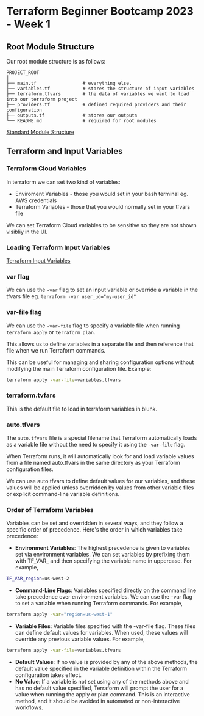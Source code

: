 # Terraform Beginner Bootcamp 2023 - Week  1

## Root Module Structure
Our root module structure is as follows:

```
PROJECT_ROOT
│
├── main.tf                 # everything else.
├── variables.tf            # stores the structure of input variables
├── terraform.tfvars        # the data of variables we want to load into our terraform project
├── providers.tf            # defined required providers and their configuration
├── outputs.tf              # stores our outputs
└── README.md               # required for root modules
```

[Standard Module Structure](https://developer.hashicorp.com/terraform/language/modules/develop/structure)

## Terraform and Input Variables

### Terraform Cloud Variables

In terraform we can set two kind of variables:
- Enviroment Variables - those you would set in your bash terminal eg. AWS credentials
- Terraform Variables - those that you would normally set in your tfvars file

We can set Terraform Cloud variables to be sensitive so they are not shown visibliy in the UI.

### Loading Terraform Input Variables

[Terraform Input Variables](https://developer.hashicorp.com/terraform/language/values/variables)

### var flag
We can use the `-var` flag to set an input variable or override a variable in the tfvars file eg. `terraform -var user_ud="my-user_id"`

### var-file flag

We can use the `-var-file` flag to specify a variable file when running `terraform apply` or `terraform plan`. 

This allows us to define variables in a separate file and then reference that file when we run Terraform commands. 

This can be useful for managing and sharing configuration options without modifying the main Terraform configuration file.
Example:
```sh
terraform apply -var-file=variables.tfvars
```

### terraform.tvfars

This is the default file to load in terraform variables in blunk.

### auto.tfvars

The `auto.tfvars` file is a special filename that Terraform automatically loads as a variable file without the need to specify it using the `-var-file` flag. 

When Terraform runs, it will automatically look for and load variable values from a file named auto.tfvars in the same directory as your Terraform configuration files.

We can use auto.tfvars to define default values for our variables, and these values will be applied unless overridden by values from other variable files or explicit command-line variable definitions.

### Order of Terraform Variables

Variables can be set and overridden in several ways, and they follow a specific order of precedence. Here's the order in which variables take precedence:

- **Environment Variables**: The highest precedence is given to variables set via environment variables. We can set variables by prefixing them with TF_VAR_ and then specifying the variable name in uppercase. For example,
```sh
TF_VAR_region=us-west-2
```
- **Command-Line Flags**: Variables specified directly on the command line take precedence over environment variables. We can use the -var flag to set a variable when running Terraform commands. For example,
```sh
terraform apply -var="region=us-west-1"
```
- **Variable Files**: Variable files specified with the -var-file flag. These files can define default values for variables. When used, these values will override any previous variable values. For example,
```sh
terraform apply -var-file=variables.tfvars
```
- **Default Values**: If no value is provided by any of the above methods, the default value specified in the variable definition within the Terraform configuration takes effect.
- **No Value**: If a variable is not set using any of the methods above and has no default value specified, Terraform will prompt the user for a value when running the apply or plan command. This is an interactive method, and it should be avoided in automated or non-interactive workflows.








